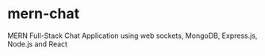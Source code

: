 # mern-chat
MERN Full-Stack Chat Application using web sockets, MongoDB, Express.js, Node.js and React
